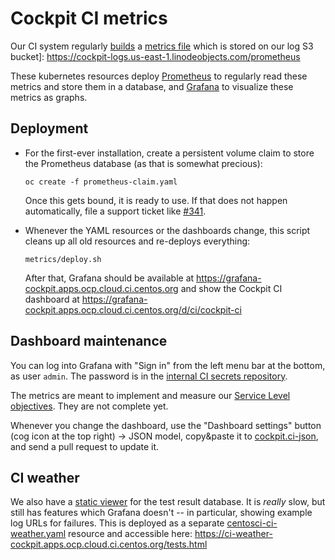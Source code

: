 # Cockpit CI metrics

Our CI system regularly [builds](https://github.com/cockpit-project/bots/blob/main/prometheus-stats) a [metrics file](https://prometheus.io/docs/instrumenting/exposition_formats/) which is stored on our log S3 bucket]: https://cockpit-logs.us-east-1.linodeobjects.com/prometheus

These kubernetes resources deploy [Prometheus](https://prometheus.io/) to
regularly read these metrics and store them in a database, and [Grafana](https://grafana.com/) to visualize these metrics as graphs.

## Deployment

 - For the first-ever installation, create a persistent volume claim to store
   the Prometheus database (as that is somewhat precious):

       oc create -f prometheus-claim.yaml

   Once this gets bound, it is ready to use. If that does not happen
   automatically, file a support ticket like [#341](https://pagure.io/centos-infra/issue/341).

 - Whenever the YAML resources or the dashboards change, this script cleans up all old resources and re-deploys everything:

       metrics/deploy.sh

   After that, Grafana should be available at https://grafana-cockpit.apps.ocp.cloud.ci.centos.org and show the Cockpit CI dashboard at https://grafana-cockpit.apps.ocp.cloud.ci.centos.org/d/ci/cockpit-ci


## Dashboard maintenance

You can log into Grafana with "Sign in" from the left menu bar at the bottom, as user `admin`. The password is in the [internal CI secrets repository](https://gitlab.cee.redhat.com/front-door-ci-wranglers/ci-secrets/-/blob/master/metrics/grafana-admin).

The metrics are meant to implement and measure our [Service Level objectives](https://github.com/cockpit-project/cockpit/wiki/DevelopmentPrinciples#our-testsci-error-budget). They are not complete yet.

Whenever you change the dashboard, use the "Dashboard settings" button (cog
icon at the top right) → JSON model, copy&paste it to
[cockpit.ci-json](./cockpit-ci.json), and send a pull request to update it.

## CI weather

We also have a [static viewer](https://github.com/cockpit-project/bots/blob/main/tests.html) for the test result database. It is *really* slow, but still has features which Grafana doesn't -- in particular, showing example log URLs for failures. This is deployed as a separate [centosci-ci-weather.yaml](./centosci-ci-weather.yaml) resource and accessible here: https://ci-weather-cockpit.apps.ocp.cloud.ci.centos.org/tests.html
